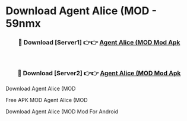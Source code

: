 # Download Agent Alice (MOD - 59nmx



<div align="center">
<h3>🔴 Download [Server1] 👉👉 <a href="https://momento.my/?title=Agent_Alice_(MOD">Agent Alice (MOD Mod Apk</a></h3><br>

<h3>🔴 Download [Server2] 👉👉 <a href="https://momento.my/?title=Agent_Alice_(MOD">Agent Alice (MOD Mod Apk</a></h3>
</div>



Download Agent Alice (MOD 

Free APK MOD Agent Alice (MOD 

Download Agent Alice (MOD Mod For Android
